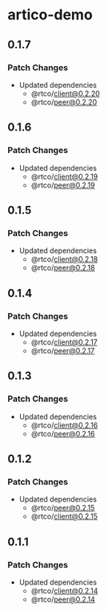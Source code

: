 # artico-demo

## 0.1.7

### Patch Changes

- Updated dependencies
  - @rtco/client@0.2.20
  - @rtco/peer@0.2.20

## 0.1.6

### Patch Changes

- Updated dependencies
  - @rtco/client@0.2.19
  - @rtco/peer@0.2.19

## 0.1.5

### Patch Changes

- Updated dependencies
  - @rtco/client@0.2.18
  - @rtco/peer@0.2.18

## 0.1.4

### Patch Changes

- Updated dependencies
  - @rtco/client@0.2.17
  - @rtco/peer@0.2.17

## 0.1.3

### Patch Changes

- Updated dependencies
  - @rtco/client@0.2.16
  - @rtco/peer@0.2.16

## 0.1.2

### Patch Changes

- Updated dependencies
  - @rtco/peer@0.2.15
  - @rtco/client@0.2.15

## 0.1.1

### Patch Changes

- Updated dependencies
  - @rtco/client@0.2.14
  - @rtco/peer@0.2.14

